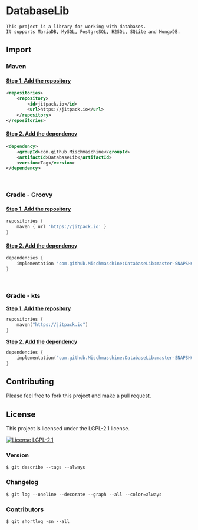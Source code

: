 # DatabaseLib

    This project is a library for working with databases.
    It supports MariaDB, MySQL, PostgreSQL, H2SQL, SQLite and MongoDB.

## Import

### Maven

#### <b><u>Step 1. Add the repository</u></b>

```xml
<repositories>
    <repository>
        <id>jitpack.io</id>
        <url>https://jitpack.io</url>
    </repository>
</repositories>
```

#### <b><u>Step 2. Add the dependency</u></b>

```xml
<dependency>
    <groupId>com.github.Mischmaschine</groupId>
    <artifactId>DatabaseLib</artifactId>
    <version>Tag</version>
</dependency>
```

<br/>

### Gradle - Groovy

#### <b><u>Step 1. Add the repository</u></b>

```groovy
repositories {
    maven { url 'https://jitpack.io' }
}
```

#### <b><u>Step 2. Add the dependency</u></b>

```groovy
dependencies {
    implementation 'com.github.Mischmaschine:DatabaseLib:master-SNAPSHOT'
}
```

<br/>

### Gradle - kts

<b><u>Step 1. Add the repository</u></b>

```kotlin
repositories {
    maven("https://jitpack.io")
}
```

<b><u>Step 2. Add the dependency</u></b>

```kotlin
dependencies {
    implementation("com.github.Mischmaschine:DatabaseLib:master-SNAPSHOT")
}
```

## Contributing

Please feel free to fork this project and make a pull request.

## License

This project is licensed under the LGPL-2.1 license.

<a href="https://www.gnu.org/licenses/lgpl-2.1.html">
      <img src="https://img.shields.io/badge/License-LGPL%202.1-blue.svg" alt="License LGPL-2.1" />
</a>

### Version

```
$ git describe --tags --always
```

### Changelog

```
$ git log --oneline --decorate --graph --all --color=always
```

### Contributors

```
$ git shortlog -sn --all
```

  